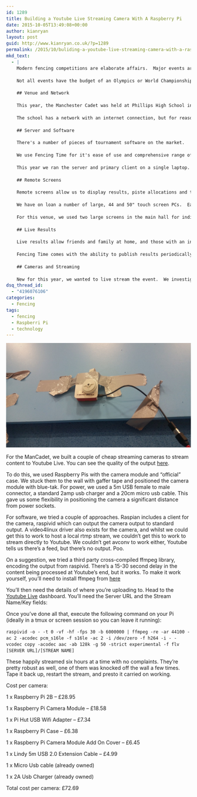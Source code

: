 ```yaml
---
id: 1289
title: Building a Youtube Live Streaming Camera With A Raspberry Pi
date: 2015-10-05T13:49:08+00:00
author: kianryan
layout: post
guid: http://www.kianryan.co.uk/?p=1289
permalink: /2015/10/buliding-a-youtube-live-streaming-camera-with-a-raspberry-pi/
mkd_text:
  - |
    Modern fencing competitions are elaborate affairs.  Major events are televised (or streamed), results are instantly published online and in some cases, competitor information is displayed on the piste as the fencers compete.  Fencers and referees are notified of where and when they need to be by remote screens linked to remote monitors.
    
    Not all events have the budget of an Olympics or World Championship.  But some of these facilities can be provided for a relatively low cost.  Here's how we do it for the Manchester Cadet.
    
    ## Venue and Network
    
    This year, the Manchester Cadet was held at Phillips High School in Manchester.  In previous years, we've used the Bolton Arena, a single large hall which the organisers can lord over from a balcony with visibility over the entire space.  The high school is a different layout, two halls with as seperate office, which we used for admin.
    
    The school has a network with an internet connection, but for reasons of safeguarding and security, there are significant access restrictions on the general internet connectivity.  We have no control over this network, so it's necessary to bring our own.  We use three WRT54gs, running DD-WRT.  One of these units is set to act as a gateway, routing internet traffic through the school network.  The school talked to the LEA and very obligingly, managed to open a single IP address for unfiltered access, this allowed us a significant amount of flexibility on the services we could offer.  The remaining WRT54gs act as wireless extenders and switches for the other equipment used.
    
    ## Server and Software
    
    There's a number of pieces of tournament software on the market.
    
    We use Fencing Time for it's ease of use and comprehensive range of features.  Fencing Time comes in a desktop and server edition.  We the server edition to run the Manchester Cadet.  This allows us to run multiple clients connecting to the same tournament, as well as multiple remote monitors.
    
    This year we ran the server and primary client on a single laptop.  This works, but came with some complications, since this laptop is used for multiple roles.  Next year I'd like to invest in a small micro PC to run the server system.
    
    ## Remote Screens
    
    Remote screens allow us to display results, piste allocations and the tableaux.  All cometitors know where they need to be at any point in time.
    
    We have on loan a number of large, 44 and 50" touch screen PCs.  Each PC comes on it's own trolly, has wifi and ethernet and runs Windows 8.  We connect these to our network and then run Fencing Time's Remote Monitor, connecting back to the server.
    
    For this venue, we used two large screens in the main hall for individual events, one smaller screen in the second hall for team events and a final screen outside of the referee's lounge for referee allocation.
    
    ## Live Results
    
    Live results allow friends and family at home, and those with an interest in the sport, to follow the event's progress.  Combined with cameras, they provide a comprehensive remote experience.
    
    Fencing Time comes with the ability to publish results periodically as the event progresses.  The output comes in a tabbed format clearly showing each round, current and final rankings.  We had it publishing results every five minutes to the ManCadet site for the full weekend.
    
    ## Cameras and Streaming
    
    New for this year, we wanted to live stream the event.  We investigated professional streaming services, and non of them were feasable due to cost or logistics.  For a first year, we wanted to test the feasability, so I built a couple of camera units from Rasperry Pis, documented here.  There are two major restrictions on streaming an event - having enough bandwidth to upload to whatever service will host your stream, and then having adequate bandwidth to stream to stream from there.  Luckily, Youtube Live offers free event streaming up to 1080p, and if anyone has enough bandwidth, they do.  We had some technical difficulties with one of the cameras on the first day, but the second day was perfectly fine.  We had around a steady 20 viewers for the whole weekend.
dsq_thread_id:
  - "4196076106"
categories:
  - Fencing
tags:
  - fencing
  - Raspberri Pi
  - technology
---
```

[<img src="/assets/images/2015/10/pi_situ.jpg" alt="pi_situ"   class="aligncenter size-full wp-image-1294" />](/assets/images/2015/10/pi_situ.jpg)

For the ManCadet, we built a couple of cheap streaming cameras to stream content to Youtube Live. You can see the quality of the output [here](https://www.youtube.com/watch?v=v27zo04BcxA).

To do this, we used Raspberry Pis with the camera module and &#8220;official&#8221; case. We stuck them to the wall with gaffer tape and positioned the camera module with blue-tak. For power, we used a 5m USB female to male connector, a standard 2amp usb charger and a 20cm micro usb cable. This gave us some flexibility in positioning the camera a significant distance from power sockets.

For software, we tried a couple of approaches. Raspian includes a client for the camera, raspivid which can output the camera output to standard output. A video4linux driver also exists for the camera, and whilst we could get this to work to host a local rtmp stream, we couldn&#8217;t get this to work to stream directly to Youtube. We couldn&#8217;t get avconv to work either, Youtube tells us there&#8217;s a feed, but there&#8217;s no output. Poo.

On a suggestion, we tried a third party cross-compiled ffmpeg library, encoding the output from raspivid. There&#8217;s a 15-30 second delay in the content being processed at Youtube&#8217;s end, but it works. To make it work yourself, you&#8217;ll need to install ffmpeg from [here](https://drive.google.com/file/d/0B0OC20ApqKZ_YVB3NHF6VU9XTUE/edit?usp=sharing)

You&#8217;ll then need the details of where you&#8217;re uploading to. Head to the [Youtube Live](https://www.youtube.com/live_dashboard) dashboard. You&#8217;ll need the Server URL and the Stream Name/Key fields:

Once you&#8217;ve done all that, execute the following command on your Pi (ideally in a tmux or screen session so you can leave it running):

`raspivid -o - -t 0 -vf -hf -fps 30 -b 6000000 | ffmpeg -re -ar 44100 -ac 2 -acodec pcm_s16le -f s16le -ac 2 -i /dev/zero -f h264 -i - -vcodec copy -acodec aac -ab 128k -g 50 -strict experimental -f flv [SERVER URL]/[STREAM NAME]`

These happily streamed six hours at a time with no complaints. They&#8217;re pretty robust as well, one of them was knocked off the wall a few times. Tape it back up, restart the stream, and presto it carried on working.

Cost per camera:
  
1 x Raspberry Pi 2B &#8211; £28.95
  
1 x Raspberry Pi Camera Module &#8211; £18.58
  
1 x Pi Hut USB Wifi Adapter &#8211; £7.34
  
1 x Raspberry Pi Case &#8211; £6.38
  
1 x Raspberry Pi Camera Module Add On Cover &#8211; £6.45
  
1 x Lindy 5m USB 2.0 Extension Cable &#8211; £4.99
  
1 x Micro Usb cable (already owned)
  
1 x 2A Usb Charger (already owned) 

Total cost per camera: £72.69